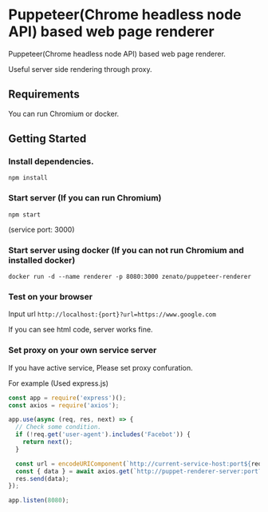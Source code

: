 # Puppeteer(Chrome headless node API) based web page renderer

Puppeteer(Chrome headless node API) based web page renderer.

Useful server side rendering through proxy.


## Requirements
You can run Chromium or docker.


## Getting Started

### Install dependencies.
`npm install`

### Start server (If you can run Chromium)
`npm start`

(service port: 3000)

### Start server using docker (If you can not run Chromium and installed docker)
`docker run -d --name renderer -p 8080:3000 zenato/puppeteer-renderer`

### Test on your browser
Input url `http://localhost:{port}?url=https://www.google.com`

If you can see html code, server works fine.

### Set proxy on your own service server

If you have active service, Please set proxy confuration.

For example (Used express.js)
```js
const app = require('express')();
const axios = require('axios');

app.use(async (req, res, next) => {
  // Check some condition.
  if (!req.get('user-agent').includes('Facebot')) {
    return next();
  }

  const url = encodeURIComponent(`http://current-service-host:port${req.originalUrl}`);
  const { data } = await axios.get(`http://puppet-renderer-server:port?url=${url}`);
  res.send(data);
});

app.listen(8080);
```
